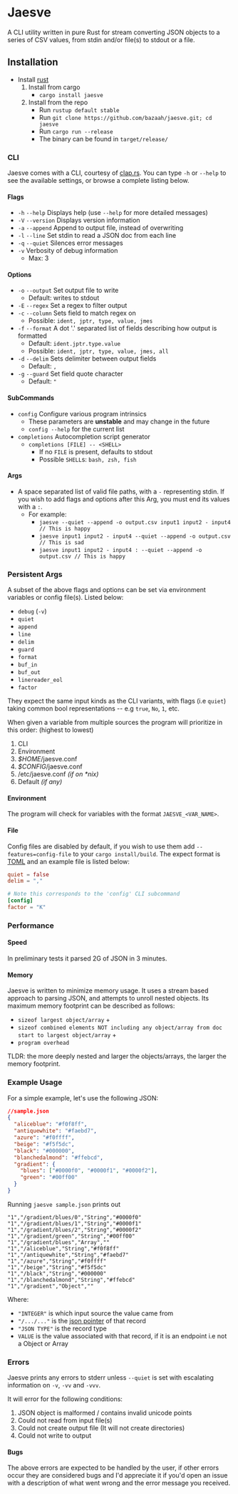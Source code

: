 # Jaesve

A CLI utility written in pure Rust for stream converting JSON objects to a series of CSV values, from stdin and/or file(s) to stdout or a file.

## Installation

- Install [rust](https://www.rust-lang.org/tools/install)
  1. Install from cargo
      - `cargo install jaesve`
  2. Install from the repo
      - Run `rustup default stable`
      - Run `git clone https://github.com/bazaah/jaesve.git; cd jaesve`
      - Run `cargo run --release`
      - The binary can be found in `target/release/`

### CLI

Jaesve comes with a CLI, courtesy of [clap.rs](https://github.com/clap-rs/clap). You can type `-h` or `--help` to see the available settings, or browse a complete listing below.

#### Flags

- `-h` `--help` Displays help (use `--help` for more detailed messages)
- `-V` `--version` Displays version information
- `-a` `--append` Append to output file, instead of overwriting
- `-l` `--line` Set stdin to read a JSON doc from each line
- `-q` `--quiet` Silences error messages
- `-v` Verbosity of debug information
  - Max: 3

#### Options

- `-o` `--output` Set output file to write
  - Default: writes to stdout
- `-E` `--regex` Set a regex to filter output
- `-c` `--column` Sets field to match regex on
  - Possible: `ident, jptr, type, value, jmes`
- `-f` `--format` A dot '.' separated list of fields describing how output is formatted
  - Default: `ident.jptr.type.value`
  - Possible: `ident, jptr, type, value, jmes, all`
- `-d` `--delim` Sets delimiter between output fields
  - Default: `,`
- `-g` `--guard` Set field quote character
  - Default: `"`

#### SubCommands

- `config` Configure various program intrinsics
  - These parameters are **unstable** and may change in the future
  - `config --help` for the current list
- `completions` Autocompletion script generator
  - `completions [FILE] -- <SHELL>`
    - If no `FILE` is present, defaults to stdout
    - Possible `SHELL`s: `bash, zsh, fish`

#### Args

- A space separated list of valid file paths, with a `-` representing stdin. If you wish to add flags and options after this Arg, you must end its values with a `:`.
  - For example:
    - `jaesve --quiet --append -o output.csv input1 input2 - input4 // This is happy`
    - `jaesve input1 input2 - input4 --quiet --append -o output.csv // This is sad`
    - `jaesve input1 input2 - input4 : --quiet --append -o output.csv // This is happy`

### Persistent Args

A subset of the above flags and options can be set via environment variables or config file(s). Listed below:

- `debug` (`-v`)
- `quiet`
- `append`
- `line`
- `delim`
- `guard`
- `format`
- `buf_in`
- `buf_out`
- `linereader_eol`
- `factor`

They expect the same input kinds as the CLI variants, with flags (i.e `quiet`) taking common bool representations -- e.g `true`, `No`, `1`, etc.

When given a variable from multiple sources the program will prioritize in this order: (highest to lowest)

1. CLI
2. Environment
3. *$HOME*/jaesve.conf
4. *$CONFIG*/jaesve.conf
5. /etc/jaesve.conf _(if on *nix)_
6. Default _(if any)_

#### Environment

The program will check for variables with the format `JAESVE_<VAR_NAME>`.

#### File

Config files are disabled by default, if you wish to use them add `--features=config-file` to your `cargo install/build`. The expect format is [TOML](https://github.com/toml-lang/toml) and an example file is listed below:

```toml
quiet = false
delim = ","

# Note this corresponds to the 'config' CLI subcommand
[config]
factor = "K"
```

### Performance

#### Speed

In preliminary tests it parsed 2G of JSON in 3 minutes.

#### Memory

Jaesve is written to minimize memory usage. It uses a stream based approach to parsing JSON, and attempts to unroll nested objects. Its maximum memory footprint can be described as follows:

- `sizeof largest object/array` +
- `sizeof combined elements NOT including any object/array from doc start to largest object/array` +
- `program overhead`

TLDR: the more deeply nested and larger the objects/arrays, the larger the memory footprint.

### Example Usage

For a simple example, let's use the following JSON:

```json
//sample.json
{
  "aliceblue": "#f0f8ff",
  "antiquewhite": "#faebd7",
  "azure": "#f0ffff",
  "beige": "#f5f5dc",
  "black": "#000000",
  "blanchedalmond": "#ffebcd",
  "gradient": {
    "blues": ["#0000f0", "#0000f1", "#0000f2"],
    "green": "#00ff00"
  }
}
```

Running `jaesve sample.json` prints out

```csv
"1","/gradient/blues/0","String","#0000f0"
"1","/gradient/blues/1","String","#0000f1"
"1","/gradient/blues/2","String","#0000f2"
"1","/gradient/green","String","#00ff00"
"1","/gradient/blues","Array",""
"1","/aliceblue","String","#f0f8ff"
"1","/antiquewhite","String","#faebd7"
"1","/azure","String","#f0ffff"
"1","/beige","String","#f5f5dc"
"1","/black","String","#000000"
"1","/blanchedalmond","String","#ffebcd"
"1","/gradient","Object",""
```

Where:

- `"INTEGER"` is which input source the value came from
- `"/.../..."` is the [json pointer](https://tools.ietf.org/html/rfc6901) of that record
- `"JSON TYPE"` is the record type
- `VALUE` is the value associated with that record, if it is an endpoint i.e not a Object or Array

### Errors

Jaesve prints any errors to stderr unless `--quiet` is set with escalating information on `-v`, `-vv` and `-vvv`.

It will error for the following conditions:

1. JSON object is malformed / contains invalid unicode points
2. Could not read from input file(s)
3. Could not create output file (It will not create directories)
4. Could not write to output

#### Bugs

The above errors are expected to be handled by the user, if other errors occur they are considered bugs and I'd appreciate it if you'd open an issue with a description of what went wrong and the error message you received.
